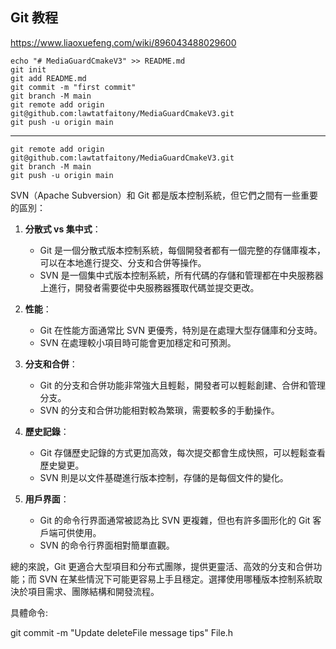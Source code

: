 ##  

## Git 教程

https://www.liaoxuefeng.com/wiki/896043488029600



```
echo "# MediaGuardCmakeV3" >> README.md
git init
git add README.md
git commit -m "first commit"
git branch -M main
git remote add origin git@github.com:lawtatfaitony/MediaGuardCmakeV3.git
git push -u origin main
```

----------------------------------------------------------------------------------------------------------------------------------------------------------------------------------------------------------------------------

```
git remote add origin git@github.com:lawtatfaitony/MediaGuardCmakeV3.git
git branch -M main
git push -u origin main
```

SVN（Apache Subversion）和 Git 都是版本控制系統，但它們之間有一些重要的區別：

1. **分散式 vs 集中式**：
   - Git 是一個分散式版本控制系統，每個開發者都有一個完整的存儲庫複本，可以在本地進行提交、分支和合併等操作。
   - SVN 是一個集中式版本控制系統，所有代碼的存儲和管理都在中央服務器上進行，開發者需要從中央服務器獲取代碼並提交更改。

2. **性能**：
   - Git 在性能方面通常比 SVN 更優秀，特別是在處理大型存儲庫和分支時。
   - SVN 在處理較小項目時可能會更加穩定和可預測。

3. **分支和合併**：
   - Git 的分支和合併功能非常強大且輕鬆，開發者可以輕鬆創建、合併和管理分支。
   - SVN 的分支和合併功能相對較為繁瑣，需要較多的手動操作。

4. **歷史記錄**：
   - Git 存儲歷史記錄的方式更加高效，每次提交都會生成快照，可以輕鬆查看歷史變更。
   - SVN 則是以文件基礎進行版本控制，存儲的是每個文件的變化。

5. **用戶界面**：
   - Git 的命令行界面通常被認為比 SVN 更複雜，但也有許多圖形化的 Git 客戶端可供使用。
   - SVN 的命令行界面相對簡單直觀。

總的來說，Git 更適合大型項目和分布式團隊，提供更靈活、高效的分支和合併功能；而 SVN 在某些情況下可能更容易上手且穩定。選擇使用哪種版本控制系統取決於項目需求、團隊結構和開發流程。

具體命令:

git commit -m "Update deleteFile message tips" File.h